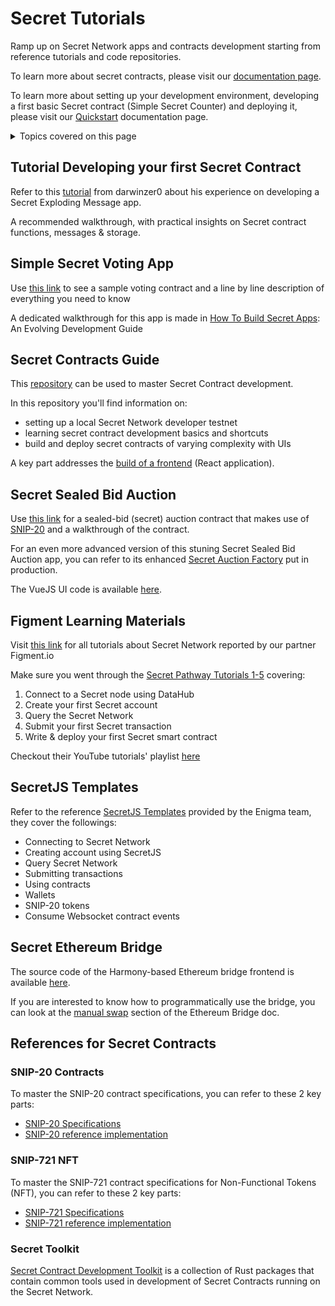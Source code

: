 # Secret Tutorials

Ramp up on Secret Network apps and contracts development starting from reference tutorials and code repositories.

To learn more about secret contracts, please visit our [documentation page](/dev/secret-contracts.html).

To learn more about setting up your development environment, developing a first basic Secret contract (Simple Secret Counter) and deploying it, please visit our [Quickstart](/dev/quickstart.html) documentation page.

<details>
  <summary>Topics covered on this page</summary>

  - Tutorials
    * [Tutorial Developing your first Secret Contract](#tutorial-developing-your-first-secret-contract) 
    * [Simple Secret Voting App](#simple-secret-voting-app)
    * [Secret Contracts Guide](#secret-contracts-guide)
    * [Secret Sealed Bid Auction](#secret-sealed-bid-auction)
    * [Figment Learning Materials](#figment-learning-materials)
    * [SecretJS Templates](#secretjs-templates)
    * [Secret Ethereum Bridge](#secret-ethereum-bridge)
    * [Secret References for Contracts](#secret-references-for-contracts) 
  
</details>


## Tutorial Developing your first Secret Contract
Refer to this [tutorial](https://github.com/darwinzer0/secret-contract-tutorials/tree/main/tutorial1) from darwinzer0 about his experience on developing a Secret Exploding Message app.

A recommended walkthrough, with practical insights on Secret contract functions, messages & storage.


## Simple Secret Voting App
Use [this link](https://github.com/enigmampc/SecretSimpleVote/blob/master/src/contract.rs) to see a sample voting contract and a line by line description of everything you need to know

A dedicated walkthrough for this app is made in [How To Build Secret Apps](https://scrt.network/blog/how-to-build-secret-apps/): An Evolving Development Guide


## Secret Contracts Guide
This [repository](https://github.com/enigmampc/secret-contracts-guide) can be used to master Secret Contract development.

In this repository you'll find information on:
- setting up a local Secret Network developer testnet
- learning secret contract development basics and shortcuts
- build and deploy secret contracts of varying complexity with UIs

A key part addresses the [build of a frontend](https://github.com/enigmampc/secret-contracts-guide/blob/master/building-a-frontend.md) (React application).
  

## Secret Sealed Bid Auction
Use [this link](https://github.com/baedrik/SCRT-sealed-bid-auction) for a sealed-bid (secret) auction contract that makes use of [SNIP-20](https://github.com/enigmampc/snip20-reference-impl) and a walkthrough of the contract.

For an even more advanced version of this stuning Secret Sealed Bid Auction app, you can refer to its enhanced [Secret Auction Factory](https://github.com/baedrik/secret-auction-factory) put in production.

The VueJS UI code is available [here](https://github.com/stakeordie/scrt-auction).


## Figment Learning Materials
Visit [this link](https://learn.figment.io/network-documentation/secret) for all tutorials about Secret Network reported by our partner Figment.io

Make sure you went through the [Secret Pathway Tutorials 1-5](https://learn.figment.io/network-documentation/secret/secret-pathway#secret-pathway-tutorials) covering:
1. Connect to a Secret node using DataHub
2. Create your first Secret account
3. Query the Secret Network
4. Submit your first Secret transaction
5. Write & deploy your first Secret smart contract

Checkout their YouTube tutorials' playlist [here](https://youtube.com/playlist?list=PLkgTdjgP1aUBZzU5BpYoa5WJx184d_f0k) 


## SecretJS Templates
Refer to the reference [SecretJS Templates](https://github.com/enigmampc/SecretJS-Templates) provided by the Enigma team, they cover the followings: 
- Connecting to Secret Network
- Creating account using SecretJS
- Query Secret Network
- Submitting transactions
- Using contracts
- Wallets
- SNIP-20 tokens
- Consume Websocket contract events


## Secret Ethereum Bridge
The source code of the Harmony-based Ethereum bridge frontend is available [here](https://github.com/enigmampc/EthereumBridgeFrontend).

If you are interested to know how to programmatically use the bridge, you can look at the [manual swap](https://github.com/enigmampc/EthereumBridge/#manual-swap) section of the Ethereum Bridge doc. 


## References for Secret Contracts
### SNIP-20 Contracts
To master the SNIP-20 contract specifications, you can refer to these 2 key parts:
- [SNIP-20 Specifications](https://github.com/SecretFoundation/SNIPs/blob/master/SNIP-20.md)
- [SNIP-20 reference implementation](https://github.com/enigmampc/snip20-reference-impl)

### SNIP-721 NFT
To master the SNIP-721 contract specifications for Non-Functional Tokens (NFT), you can refer to these 2 key parts:
- [SNIP-721 Specifications](https://github.com/SecretFoundation/SNIPs/blob/master/SNIP-721.md)
- [SNIP-721 reference implementation](https://github.com/baedrik/snip721-reference-impl)

### Secret Toolkit
[Secret Contract Development Toolkit](https://github.com/enigmampc/secret-toolkit) is a collection of Rust packages that contain common tools used in development of Secret Contracts running on the Secret Network.

